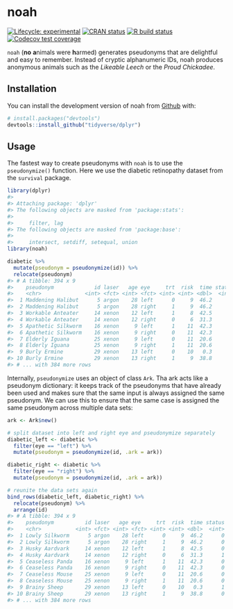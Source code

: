 
<!-- README.md is generated from README.Rmd. Please edit that file -->

# noah

<!-- badges: start -->

[![Lifecycle:
experimental](https://img.shields.io/badge/lifecycle-experimental-orange.svg)](https://www.tidyverse.org/lifecycle/#experimental)
[![CRAN
status](https://www.r-pkg.org/badges/version/noah)](https://CRAN.R-project.org/package=noah)
[![R build
status](https://github.com/Teebusch/noah/workflows/R-CMD-check/badge.svg)](https://github.com/Teebusch/noah/actions)
[![Codecov test
coverage](https://codecov.io/gh/Teebusch/noah/branch/master/graph/badge.svg)](https://codecov.io/gh/Teebusch/noah?branch=master)

<!-- badges: end -->

`noah` (**no** **a**nimals were **h**armed) generates pseudonyms that
are delightful and easy to remember. Instead of cryptic alphanumeric
IDs, noah produces anonymous animals such as the *Likeable Leech* or the
*Proud Chickadee*.

## Installation

You can install the development version of noah from
[Github](/https://github.com/Teebusch/noah) with:

``` r
# install.packages("devtools")
devtools::install_github("tidyverse/dplyr")
```

## Usage

The fastest way to create pseudonyms with `noah` is to use the
`pseudonymize()` function. Here we use the diabetic retinopathy dataset
from the `survival` package.

``` r
library(dplyr)
#> 
#> Attaching package: 'dplyr'
#> The following objects are masked from 'package:stats':
#> 
#>     filter, lag
#> The following objects are masked from 'package:base':
#> 
#>     intersect, setdiff, setequal, union
library(noah)

diabetic %>% 
  mutate(pseudonym = pseudonymize(id)) %>% 
  relocate(pseudonym)
#> # A tibble: 394 x 9
#>    pseudonym             id laser   age eye     trt  risk  time status
#>    <chr>              <int> <fct> <int> <fct> <int> <int> <dbl>  <int>
#>  1 Maddening Halibut      5 argon    28 left      0     9  46.2      0
#>  2 Maddening Halibut      5 argon    28 right     1     9  46.2      0
#>  3 Workable Anteater     14 xenon    12 left      1     8  42.5      0
#>  4 Workable Anteater     14 xenon    12 right     0     6  31.3      1
#>  5 Apathetic Silkworm    16 xenon     9 left      1    11  42.3      0
#>  6 Apathetic Silkworm    16 xenon     9 right     0    11  42.3      0
#>  7 Elderly Iguana        25 xenon     9 left      0    11  20.6      0
#>  8 Elderly Iguana        25 xenon     9 right     1    11  20.6      0
#>  9 Burly Ermine          29 xenon    13 left      0    10   0.3      1
#> 10 Burly Ermine          29 xenon    13 right     1     9  38.8      0
#> # ... with 384 more rows
```

Internally, `pseudonymize` uses an object of class `Ark`. Tha ark acts
like a pseudonym dictionary: it keeps track of the pseudonyms that have
already been used and makes sure that the same input is always assigned
the same pseudonym. We can use this to ensure that the same case is
assigned the same pseudonym across multiple data sets:

``` r
ark <- Ark$new()

# split dataset into left and right eye and pseudonymize separately
diabetic_left <- diabetic %>% 
  filter(eye == "left") %>% 
  mutate(pseudonym = pseudonymize(id, .ark = ark))

diabetic_right <- diabetic %>% 
  filter(eye == "right") %>% 
  mutate(pseudonym = pseudonymize(id, .ark = ark))

# reunite the data sets again
bind_rows(diabetic_left, diabetic_right) %>% 
  relocate(pseudonym) %>% 
  arrange(id)
#> # A tibble: 394 x 9
#>    pseudonym          id laser   age eye     trt  risk  time status
#>    <chr>           <int> <fct> <int> <fct> <int> <int> <dbl>  <int>
#>  1 Lowly Silkworm      5 argon    28 left      0     9  46.2      0
#>  2 Lowly Silkworm      5 argon    28 right     1     9  46.2      0
#>  3 Husky Aardvark     14 xenon    12 left      1     8  42.5      0
#>  4 Husky Aardvark     14 xenon    12 right     0     6  31.3      1
#>  5 Ceaseless Panda    16 xenon     9 left      1    11  42.3      0
#>  6 Ceaseless Panda    16 xenon     9 right     0    11  42.3      0
#>  7 Ceaseless Mouse    25 xenon     9 left      0    11  20.6      0
#>  8 Ceaseless Mouse    25 xenon     9 right     1    11  20.6      0
#>  9 Brainy Sheep       29 xenon    13 left      0    10   0.3      1
#> 10 Brainy Sheep       29 xenon    13 right     1     9  38.8      0
#> # ... with 384 more rows
```
